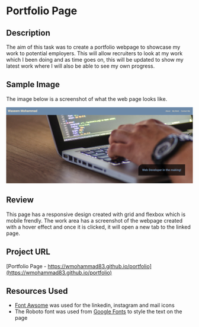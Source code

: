 # Portfolio Page

## Description

The aim of this task was to create a portfolio webpage to showcase my work to potential employers. This will allow recruiters to look at my work which I been doing and as time goes on, this will be updated to show my latest work where I will also be able to see my own progress.

## Sample Image
The image below is a screenshot of what the web page looks like. 

![My portfolio webpage includes a navigation bar, a header image, my cork section and a contact section](assets/projectPic.png)

## Review
This page has a responsive design created with grid and flexbox which is mobile frendly. The work area has a screenshot of the webpage created with a hover effect and once it is clicked, it will open a new tab to the linked page.  

## Project URL

[Portfolio Page - https://wmohammad83.github.io/portfolio](https://wmohammad83.github.io/portfolio)

## Resources Used
- [Font Awsome](https://fontawesome.com/) was used for the linkedin, instagram and mail icons
- The Roboto font was used from [Google Fonts](https://fonts.google.com/) to style the text on the page